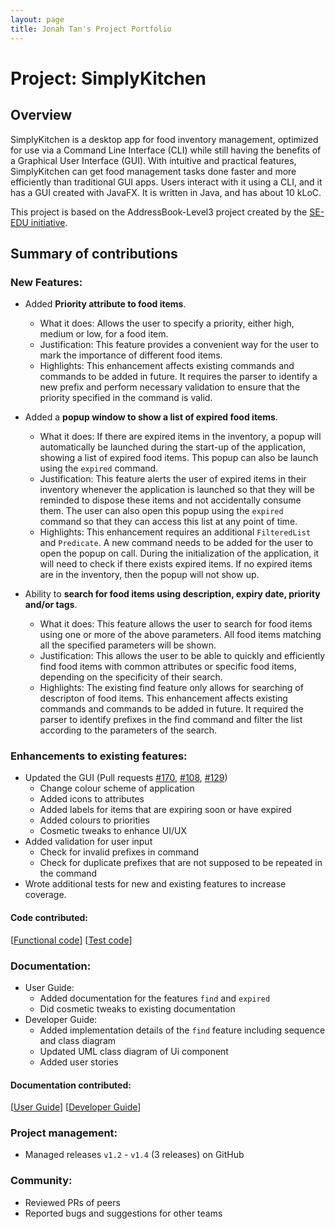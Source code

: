 ```yaml
---
layout: page
title: Jonah Tan's Project Portfolio
---
```


# Project: SimplyKitchen

## Overview

SimplyKitchen is a desktop app for food inventory management, optimized for use via a Command Line Interface (CLI) while still having the benefits of a Graphical User Interface (GUI). With intuitive and practical features, SimplyKitchen can get food management tasks done faster and more efficiently than traditional GUI apps.
Users interact with it using a CLI, and it has a GUI created with JavaFX. It is written in Java, and has about 10 kLoC.

This project is based on the AddressBook-Level3 project created by the [SE-EDU initiative](https://se-education.org/).

## Summary of contributions

### New Features:

  * Added **Priority attribute to food items**.
    * What it does: Allows the user to specify a priority, either high, medium or low, for a food item.
    * Justification: This feature provides a convenient way for the user to mark the importance of different food items.
    * Highlights: This enhancement affects existing commands and commands to be added in future. It requires the parser to identify a new prefix and perform necessary validation to ensure that the priority specified in the command is valid.

  * Added a **popup window to show a list of expired food items**.
    * What it does: If there are expired items in the inventory, a popup will automatically be launched during the start-up of the application, showing a list of expired food items. This popup can also be launch using the `expired` command.
    * Justification: This feature alerts the user of expired items in their inventory whenever the application is launched so that they will be reminded to dispose these items and not accidentally consume them. The user can also open this popup using the `expired` command so that they can access this list at any point of time.
    * Highlights: This enhancement requires an additional `FilteredList` and `Predicate`. A new command needs to be added for the user to open the popup on call. During the initialization of the application, it will need to check if there exists expired items. If no expired items are in the inventory, then the popup will not show up. 

  * Ability to **search for food items using description, expiry date, priority and/or tags**.
    * What it does: This feature allows the user to search for food items using one or more of the above parameters. All food items matching all the specified parameters will be shown.
    * Justification: This allows the user to be able to quickly and efficiently find food items with common attributes or specific food items, depending on the specificity of their search. 
    * Highlights: The existing find feature only allows for searching of descripton of food items. This enhancement affects existing commands and commands to be added in future. It required the parser to identify prefixes in the find command and filter the list according to the parameters of the search.

### Enhancements to existing features:

  * Updated the GUI (Pull requests [\#170](https://github.com/AY2021S1-CS2103T-F13-4/tp/pull/170), [\#108](https://github.com/AY2021S1-CS2103T-F13-4/tp/pull/108), [\#129](https://github.com/AY2021S1-CS2103T-F13-4/tp/pull/129))
    * Change colour scheme of application
    * Added icons to attributes
    * Added labels for items that are expiring soon or have expired
    * Added colours to priorities
    * Cosmetic tweaks to enhance UI/UX
  * Added validation for user input
    * Check for invalid prefixes in command
    * Check for duplicate prefixes that are not supposed to be repeated in the command 
  * Wrote additional tests for new and existing features to increase coverage.

#### Code contributed: 
[[Functional code](https://nus-cs2103-ay2021s1.github.io/tp-dashboard/#breakdown=true&search=jonahtanjz&sort=groupTitle&sortWithin=title&since=2020-08-14&timeframe=commit&mergegroup=&groupSelect=groupByRepos&checkedFileTypes=docs~functional-code~test-code~other&tabOpen=true&tabType=authorship&zFR=false&until=2020-11-04&tabAuthor=jonahtanjz&tabRepo=AY2021S1-CS2103T-F13-4%2Ftp%5Bmaster%5D&authorshipIsMergeGroup=false&authorshipFileTypes=functional-code)] [[Test code](https://nus-cs2103-ay2021s1.github.io/tp-dashboard/#breakdown=true&search=jonahtanjz&sort=groupTitle&sortWithin=title&since=2020-08-14&timeframe=commit&mergegroup=&groupSelect=groupByRepos&checkedFileTypes=docs~functional-code~test-code~other&tabOpen=true&tabType=authorship&zFR=false&until=2020-11-04&tabAuthor=jonahtanjz&tabRepo=AY2021S1-CS2103T-F13-4%2Ftp%5Bmaster%5D&authorshipIsMergeGroup=false&authorshipFileTypes=test-code)]

### Documentation:
  * User Guide:
    * Added documentation for the features `find` and `expired`
    * Did cosmetic tweaks to existing documentation
  * Developer Guide:
    * Added implementation details of the `find` feature including sequence and class diagram
    * Updated UML class diagram of Ui component
    * Added user stories

#### Documentation contributed: 
[[User Guide](https://ay2021s1-cs2103t-f13-4.github.io/tp/UserGuide.html)] [[Developer Guide](https://ay2021s1-cs2103t-f13-4.github.io/tp/DeveloperGuide.html)]

### Project management:
  * Managed releases `v1.2` - `v1.4` (3 releases) on GitHub

### Community:
  * Reviewed PRs of peers
  * Reported bugs and suggestions for other teams
